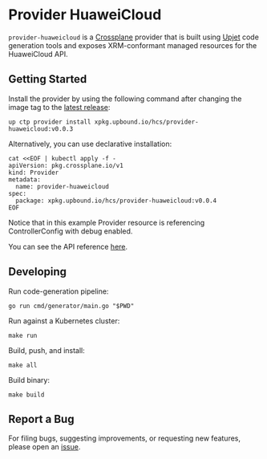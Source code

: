 # Provider HuaweiCloud

`provider-huaweicloud` is a [Crossplane](https://crossplane.io/) provider that
is built using [Upjet](https://github.com/crossplane/upjet) code
generation tools and exposes XRM-conformant managed resources for the
HuaweiCloud API.

## Getting Started

Install the provider by using the following command after changing the image tag
to the [latest release](https://marketplace.upbound.io/providers/huaweicloud/provider-huaweicloud):
```
up ctp provider install xpkg.upbound.io/hcs/provider-huaweicloud:v0.0.3
```

Alternatively, you can use declarative installation:
```
cat <<EOF | kubectl apply -f -
apiVersion: pkg.crossplane.io/v1
kind: Provider
metadata:
  name: provider-huaweicloud
spec:
  package: xpkg.upbound.io/hcs/provider-huaweicloud:v0.0.4
EOF
```

Notice that in this example Provider resource is referencing ControllerConfig with debug enabled.

You can see the API reference [here](https://doc.crds.dev/github.com/huaweicloud/provider-huaweicloud).

## Developing

Run code-generation pipeline:
```console
go run cmd/generator/main.go "$PWD"
```

Run against a Kubernetes cluster:

```console
make run
```

Build, push, and install:

```console
make all
```

Build binary:

```console
make build
```

## Report a Bug

For filing bugs, suggesting improvements, or requesting new features, please
open an [issue](https://github.com/huaweicloud/provider-huaweicloud/issues).
